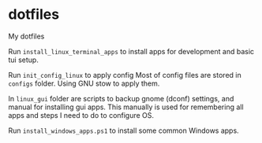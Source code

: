 # dotfiles
My dotfiles

Run `install_linux_terminal_apps` to install apps for development and basic tui setup.

Run `init_config_linux` to apply config
Most of config files are stored in `configs` folder. Using GNU stow to apply them.

In `linux_gui` folder are scripts to backup gnome (dconf) settings, and manual for installing
gui apps. This manually is used for remembering all apps and steps I need to do to configure
OS.

Run `install_windows_apps.ps1` to install some common Windows apps.

